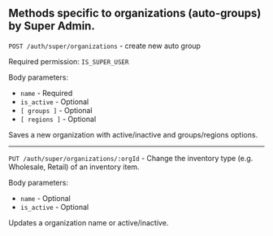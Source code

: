 ## Methods specific to organizations (auto-groups) by Super Admin.

`POST /auth/super/organizations` - create new auto group

Required permission: `IS_SUPER_USER`

Body parameters:

* `name` - Required
* `is_active` - Optional
* `[ groups ]` - Optional
* `[ regions ]` - Optional

Saves a new organization with active/inactive and groups/regions options.

***

`PUT /auth/super/organizations/:orgId` - Change the inventory type (e.g. Wholesale, Retail) of an inventory item.

Body parameters:

* `name` - Optional
* `is_active` - Optional

Updates a organization name or active/inactive.


